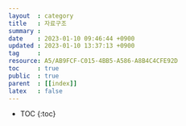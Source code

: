 ```yaml
---
layout  : category
title   : 자료구조
summary : 
date    : 2023-01-10 09:46:44 +0900
updated : 2023-01-10 13:37:13 +0900
tag     : 
resource: A5/AB9FCF-C015-4BB5-A586-A8B4C4CFE92D
toc     : true
public  : true
parent  : [[index]] 
latex   : false
---
```

* TOC
{:toc}

# 
